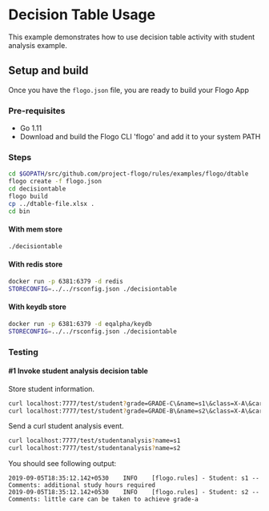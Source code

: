 # Decision Table Usage

This example demonstrates how to use decision table activity with student analysis example.

## Setup and build
Once you have the `flogo.json` file, you are ready to build your Flogo App

### Pre-requisites
* Go 1.11
* Download and build the Flogo CLI 'flogo' and add it to your system PATH

### Steps

```sh
cd $GOPATH/src/github.com/project-flogo/rules/examples/flogo/dtable
flogo create -f flogo.json
cd decisiontable
flogo build
cp ../dtable-file.xlsx .
cd bin
```

#### With mem store

```sh
./decisiontable
```

#### With redis store

```sh
docker run -p 6381:6379 -d redis
STORECONFIG=../../rsconfig.json ./decisiontable
```

#### With keydb store

```sh
docker run -p 6381:6379 -d eqalpha/keydb
STORECONFIG=../../rsconfig.json ./decisiontable
```

### Testing

#### #1 Invoke student analysis decision table

Store student information.
```sh
curl localhost:7777/test/student?grade=GRADE-C\&name=s1\&class=X-A\&careRequired=false
curl localhost:7777/test/student?grade=GRADE-B\&name=s2\&class=X-A\&careRequired=false
```

Send a curl student analysis event.
```sh
curl localhost:7777/test/studentanalysis?name=s1
curl localhost:7777/test/studentanalysis?name=s2

```
You should see following output:
```
2019-09-05T18:35:12.142+0530    INFO    [flogo.rules] - Student: s1 -- Comments: additional study hours required
2019-09-05T18:35:12.142+0530    INFO    [flogo.rules] - Student: s2 -- Comments: little care can be taken to achieve grade-a
```